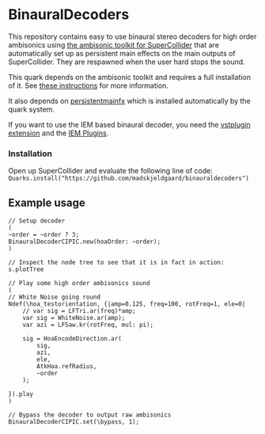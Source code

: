 # BinauralDecoders

This repository contains easy to use binaural stereo decoders for high order ambisonics using [the ambisonic toolkit for SuperCollider](https://www.ambisonictoolkit.net/) that are automatically set up as persistent main effects on the main outputs of SuperCollider. They are respawned when the user hard stops the sound.

This quark depends on the ambisonic toolkit and requires a full installation of it. See [these instructions](https://github.com/ambisonictoolkit/atk-sc3#installing) for more information. 

It also depends on [persistentmainfx](https://github.com/madskjeldgaard/persistentmainfx) which is installed automatically by the quark system.

If you want to use the IEM based binaural decoder, you need the [vstplugin extension](https://git.iem.at/pd/vstplugin/-/releases) and the [IEM Plugins](https://plugins.iem.at/docs/).


### Installation

Open up SuperCollider and evaluate the following line of code:
`Quarks.install("https://github.com/madskjeldgaard/binauraldecoders")`

## Example usage

```supercollider
// Setup decoder
(
~order = ~order ? 3;
BinauralDecoderCIPIC.new(hoaOrder: ~order);
)

// Inspect the node tree to see that it is in fact in action:
s.plotTree

// Play some high order ambisonics sound
(
// White Noise going round
Ndef(\hoa_testorientation, {|amp=0.125, freq=100, rotFreq=1, ele=0|
	// var sig = LFTri.ar(freq)*amp;
	var sig = WhiteNoise.ar(amp);
	var azi = LFSaw.kr(rotFreq, mul: pi);

	sig = HoaEncodeDirection.ar(
		sig,
		azi,
		ele,
		AtkHoa.refRadius,
		~order
	);

}).play
)

// Bypass the decoder to output raw ambisonics
BinauralDecoderCIPIC.set(\bypass, 1);
```
